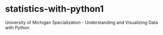 # statistics-with-python1
University of Michigan Specialization - Understanding and Visualizing Data with Python 
